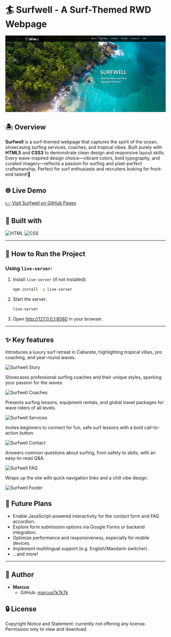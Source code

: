 # 🏄 Surfwell - A Surf-Themed RWD Webpage

![Surfwell Cover](images/readme/surfwell-cover.png)
## 🏝️ Overview
**Surfwell** is a surf-themed webpage that captures the spirit of the ocean, showcasing surfing services, coaches, and tropical vibes. 
Built purely with **HTML5** and **CSS3** to demonstrate clean design and responsive layout skills. 
Every wave-inspired design choice—vibrant colors, bold typography, and curated imagery—reflects a passion for surfing and pixel-perfect craftsmanship. 
Perfect for surf enthusiasts and recruiters looking for front-end talent!🌊

## 🌐 Live Demo
[👉 Visit Surfwell on GitHub Pages](https://marcus7k7k7k.github.io/Surfwell)

## 🧩 Built with
![HTML](https://img.shields.io/badge/HTML-5-orange) 
![CSS](https://img.shields.io/badge/CSS-3-blue)

---
## 🚀 How to Run the Project

### Using `live-server`:
1. Install `live-server` (if not installed):
   ```bash
   npm install -g live-server

2. Start the server:
   ```bash
   live-server

3. Open http://127.0.0.1:8080 in your browser.


---
## ✨ Key features
Introduces a luxury surf retreat in Cabarete, highlighting tropical vibes, pro coaching, and year-round waves.

![Surfwell Story](images/readme/surfwell-our-story.png)

Showcases professional surfing coaches and their unique styles, sparking your passion for the waves

![Surfwell Coaches](images/readme/surfwell-coaches.png)

Presents surfing lessons, equipment rentals, and global travel packages for wave riders of all levels.

![Surfwell Services](images/readme/surfwell-services.png)

Invites beginners to connect for fun, safe surf lessons with a bold call-to-action button.

![Surfwell Contact](images/readme/surfwell-contact-us.png)

Answers common questions about surfing, from safety to skills, with an easy-to-read Q&A.

![Surfwell FAQ](images/readme/surfwell-faq.png)

Wraps up the site with quick navigation links and a chill vibe design.

![Surfwell Footer](images/readme/surfwell-footer.png)

## 📌 Future Plans
- Enable JavaScript-powered interactivity for the contact form and FAQ accordion.
- Explore form submission options via Google Forms or backend integration.
- Optimize performance and responsiveness, especially for mobile devices.
- Implement multilingual support (e.g. English/Mandarin switcher).
- ...and more!

---
## 👤 Author
- **Marcus**  
  - GitHub: [marcus7k7k7k](https://github.com/marcus7k7k7k)  

## 🔒 License
Copyright Notice and Statement: currently not offering any license. Permission only to view and download.